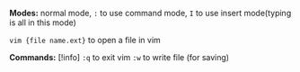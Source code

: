 **Modes:** normal mode, `:` to use command mode, `I` to use insert mode(typing is all in this mode)

`vim {file name.ext}` to open a file in vim

**Commands:**
[!info] 
`:q` to exit vim
`:w` to write file (for saving)